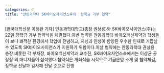 ```yaml
---
categories: d
title: "안동과학대 SK바이오사이언스주와  장학금 기부 협약"
---
```

[한국대학신문 이정환 기자] 안동과학대학교(총장 권상용)와 SK바이오사이언스(주)는 22일 장학금 기부 협약식을 체결했다.이번 협약은 안동과학대 바이오백신제약과 학생들이 보다 쾌적한 환경에서 학업에 전념하고, 지성과 인성이 함양된 우수한 인재로 거듭날 수 있도록 SK바이오사이언스가 지원하기 위함이다.이날 협약에는 안동과학대 권상용 총장 비롯한 각 부처장, 바이오백신제약과 교수진, SK바이오사언스측에서는 이상균 공장장 외 매니저들이 참석했다.협약식은 개회식을 시작으로 기금운영 소개 및 협약체결, 장학금 전달과 감사패 전달 순으로 진행